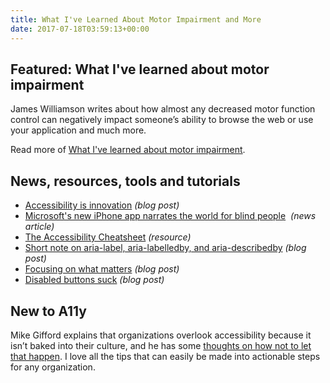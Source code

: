 ```yaml
---
title: What I've Learned About Motor Impairment and More
date: 2017-07-18T03:59:13+00:00
---
```


## Featured: What I've learned about motor impairment

James Williamson writes about how almost any decreased motor function control can negatively impact someone’s ability to browse the web or use your application and much more.

Read more of [What I've learned about motor impairment](http://simpleprimate.com/blog/motor).

## News, resources, tools and tutorials

- [Accessibility is innovation](https://medium.com/safetyculture/accessibility-is-innovation-4961c652bbd5) *(blog post)*
- [Microsoft's new iPhone app narrates the world for blind people](https://www.theverge.com/2017/7/12/15958174/microsoft-ai-seeing-app-blind-ios)  *(news article)*
- [The Accessibility Cheatsheet](https://bitsofco.de/the-accessibility-cheatsheet/) *(resource)*
- [Short note on aria-label, aria-labelledby, and aria-describedby](https://www.paciellogroup.com/blog/2017/07/short-note-on-aria-label-aria-labelledby-and-aria-describedby/) *(blog post)*
- [Focusing on what matters](https://www.youtube.com/watch?v=61MuwOtZBOE) *(blog post)*
- [Disabled buttons suck](https://axesslab.com/disabled-buttons-suck/) *(blog post)*

## New to A11y

Mike Gifford explains that organizations overlook accessibility because it isn’t baked into their culture, and he has some [thoughts on how not to let that happen](https://www.linkedin.com/pulse/building-digital-inclusion-mike-gifford). I love all the tips that can easily be made into actionable steps for any organization.
